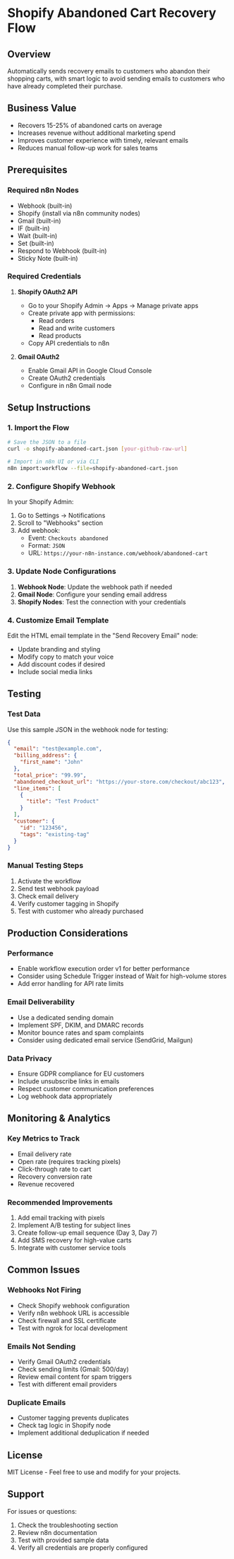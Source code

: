 # Shopify Abandoned Cart Recovery Flow

## Overview
Automatically sends recovery emails to customers who abandon their shopping carts, with smart logic to avoid sending emails to customers who have already completed their purchase.

## Business Value
- Recovers 15-25% of abandoned carts on average
- Increases revenue without additional marketing spend
- Improves customer experience with timely, relevant emails
- Reduces manual follow-up work for sales teams

## Prerequisites

### Required n8n Nodes
- Webhook (built-in)
- Shopify (install via n8n community nodes)
- Gmail (built-in)
- IF (built-in) 
- Wait (built-in)
- Set (built-in)
- Respond to Webhook (built-in)
- Sticky Note (built-in)

### Required Credentials
1. **Shopify OAuth2 API**
   - Go to your Shopify Admin → Apps → Manage private apps
   - Create private app with permissions:
     - Read orders
     - Read and write customers
     - Read products
   - Copy API credentials to n8n

2. **Gmail OAuth2**
   - Enable Gmail API in Google Cloud Console
   - Create OAuth2 credentials
   - Configure in n8n Gmail node

## Setup Instructions

### 1. Import the Flow
```bash
# Save the JSON to a file
curl -o shopify-abandoned-cart.json [your-github-raw-url]

# Import in n8n UI or via CLI
n8n import:workflow --file=shopify-abandoned-cart.json
```

### 2. Configure Shopify Webhook
In your Shopify Admin:
1. Go to Settings → Notifications
2. Scroll to "Webhooks" section
3. Add webhook:
   - Event: `Checkouts abandoned`
   - Format: `JSON`
   - URL: `https://your-n8n-instance.com/webhook/abandoned-cart`

### 3. Update Node Configurations
1. **Webhook Node**: Update the webhook path if needed
2. **Gmail Node**: Configure your sending email address
3. **Shopify Nodes**: Test the connection with your credentials

### 4. Customize Email Template
Edit the HTML email template in the "Send Recovery Email" node:
- Update branding and styling
- Modify copy to match your voice
- Add discount codes if desired
- Include social media links

## Testing

### Test Data
Use this sample JSON in the webhook node for testing:
```json
{
  "email": "test@example.com",
  "billing_address": {
    "first_name": "John"
  },
  "total_price": "99.99",
  "abandoned_checkout_url": "https://your-store.com/checkout/abc123",
  "line_items": [
    {
      "title": "Test Product"
    }
  ],
  "customer": {
    "id": "123456",
    "tags": "existing-tag"
  }
}
```

### Manual Testing Steps
1. Activate the workflow
2. Send test webhook payload
3. Check email delivery
4. Verify customer tagging in Shopify
5. Test with customer who already purchased

## Production Considerations

### Performance
- Enable workflow execution order v1 for better performance
- Consider using Schedule Trigger instead of Wait for high-volume stores
- Add error handling for API rate limits

### Email Deliverability
- Use a dedicated sending domain
- Implement SPF, DKIM, and DMARC records
- Monitor bounce rates and spam complaints
- Consider using dedicated email service (SendGrid, Mailgun)

### Data Privacy
- Ensure GDPR compliance for EU customers
- Include unsubscribe links in emails
- Respect customer communication preferences
- Log webhook data appropriately

## Monitoring & Analytics

### Key Metrics to Track
- Email delivery rate
- Open rate (requires tracking pixels)
- Click-through rate to cart
- Recovery conversion rate
- Revenue recovered

### Recommended Improvements
1. Add email tracking with pixels
2. Implement A/B testing for subject lines
3. Create follow-up email sequence (Day 3, Day 7)
4. Add SMS recovery for high-value carts
5. Integrate with customer service tools

## Common Issues

### Webhooks Not Firing
- Check Shopify webhook configuration
- Verify n8n webhook URL is accessible
- Check firewall and SSL certificate
- Test with ngrok for local development

### Emails Not Sending
- Verify Gmail OAuth2 credentials
- Check sending limits (Gmail: 500/day)
- Review email content for spam triggers
- Test with different email providers

### Duplicate Emails
- Customer tagging prevents duplicates
- Check tag logic in Shopify node
- Implement additional deduplication if needed


## License
MIT License - Feel free to use and modify for your projects.

## Support
For issues or questions:
1. Check the troubleshooting section
2. Review n8n documentation
3. Test with provided sample data
4. Verify all credentials are properly configured